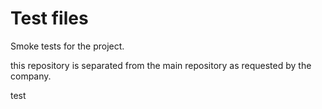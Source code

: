 # Test files 

Smoke tests for the project.

this repository is separated from the main repository as requested by the company.

test
